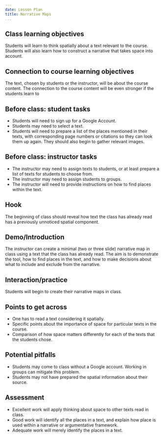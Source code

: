 ```yaml
---
date: Lesson Plan
title: Narrative Maps
...
```


## Class learning objectives

Students will learn to think spatially about a text relevant to the course. Students will also learn how to construct a narrative that takes space into account.

## Connection to course learning objectives

The text, chosen by students or the instructor, will be about the course content. The connection to the course content will be even stronger if the students learn to 

## Before class: student tasks

- Students will need to sign up for a Google Account.
- Students may need to select a text.
- Students will need to prepare a list of the places mentioned in their texts, with corresponding page numbers or citations so they can look them up again.
They should also begin to gather relevant images.

## Before class: instructor tasks

- The instructor may need to assign texts to students, or at least prepare a list of texts for students to choose from.
- The instructor may need to assign students to groups.
- The instructor will need to provide instructions on how to find places within the text.

## Hook

The beginning of class should reveal how text the class has already read has a previously unnoticed spatial component. 

## Demo/Introduction

The instructor can create a minimal (two or three slide) narrative map in class using a text that the class has already read. The aim is to demonstrate the tool, how to find places in the text, and how to make decisions about what to include and exclude from the narrative. 

## Interaction/practice

Students will begin to create their narrative maps in class.

## Points to get across

- One has to read a text considering it spatially.
- Specific points about the importance of space for particular texts in the course.
- Comparison of how space matters differently for each of the texts that the students chose.

## Potential pitfalls

- Students may come to class without a Google account. Working in groups can mitigate this problem.
- Students may not have prepared the spatial information about their source.

## Assessment

- Excellent work will apply thinking about space to other texts read in class.
- Good work will identify all the places in a text, and explain how place is used within a narrative or argumentative framework. 
- Adequate work will merely identify the places in a text.
